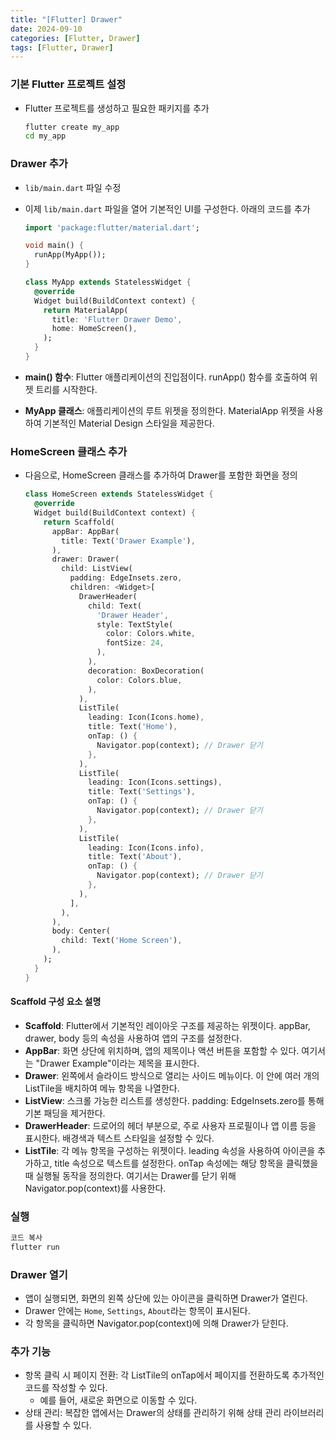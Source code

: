 ```yaml
---
title: "[Flutter] Drawer"
date: 2024-09-10
categories: [Flutter, Drawer]
tags: [Flutter, Drawer]
---
```


### 기본 Flutter 프로젝트 설정

- Flutter 프로젝트를 생성하고 필요한 패키지를 추가
  ```bash
  flutter create my_app
  cd my_app
  ```

### Drawer 추가

- `lib/main.dart` 파일 수정
- 이제 `lib/main.dart` 파일을 열어 기본적인 UI를 구성한다. 아래의 코드를 추가
  ```dart
  import 'package:flutter/material.dart';

  void main() {
    runApp(MyApp());
  }

  class MyApp extends StatelessWidget {
    @override
    Widget build(BuildContext context) {
      return MaterialApp(
        title: 'Flutter Drawer Demo',
        home: HomeScreen(),
      );
    }
  }
  ```

- **main() 함수**: Flutter 애플리케이션의 진입점이다. runApp() 함수를 호출하여 위젯 트리를 시작한다.
- **MyApp 클래스**: 애플리케이션의 루트 위젯을 정의한다. MaterialApp 위젯을 사용하여 기본적인 Material Design 스타일을 제공한다.

### HomeScreen 클래스 추가

- 다음으로, HomeScreen 클래스를 추가하여 Drawer를 포함한 화면을 정의
  ```dart
  class HomeScreen extends StatelessWidget {
    @override
    Widget build(BuildContext context) {
      return Scaffold(
        appBar: AppBar(
          title: Text('Drawer Example'),
        ),
        drawer: Drawer(
          child: ListView(
            padding: EdgeInsets.zero,
            children: <Widget>[
              DrawerHeader(
                child: Text(
                  'Drawer Header',
                  style: TextStyle(
                    color: Colors.white,
                    fontSize: 24,
                  ),
                ),
                decoration: BoxDecoration(
                  color: Colors.blue,
                ),
              ),
              ListTile(
                leading: Icon(Icons.home),
                title: Text('Home'),
                onTap: () {
                  Navigator.pop(context); // Drawer 닫기
                },
              ),
              ListTile(
                leading: Icon(Icons.settings),
                title: Text('Settings'),
                onTap: () {
                  Navigator.pop(context); // Drawer 닫기
                },
              ),
              ListTile(
                leading: Icon(Icons.info),
                title: Text('About'),
                onTap: () {
                  Navigator.pop(context); // Drawer 닫기
                },
              ),
            ],
          ),
        ),
        body: Center(
          child: Text('Home Screen'),
        ),
      );
    }
  }
  ```

#### Scaffold 구성 요소 설명

- **Scaffold**: Flutter에서 기본적인 레이아웃 구조를 제공하는 위젯이다. appBar, drawer, body 등의 속성을 사용하여 앱의 구조를 설정한다.
- **AppBar**: 화면 상단에 위치하며, 앱의 제목이나 액션 버튼을 포함할 수 있다. 여기서는 "Drawer Example"이라는 제목을 표시한다.
- **Drawer**: 왼쪽에서 슬라이드 방식으로 열리는 사이드 메뉴이다. 이 안에 여러 개의 ListTile을 배치하여 메뉴 항목을 나열한다.
- **ListView**: 스크롤 가능한 리스트를 생성한다. padding: EdgeInsets.zero를 통해 기본 패딩을 제거한다.
- **DrawerHeader**: 드로어의 헤더 부분으로, 주로 사용자 프로필이나 앱 이름 등을 표시한다. 배경색과 텍스트 스타일을 설정할 수 있다.
- **ListTile**: 각 메뉴 항목을 구성하는 위젯이다. leading 속성을 사용하여 아이콘을 추가하고, title 속성으로 텍스트를 설정한다. onTap 속성에는 해당 항목을 클릭했을 때 실행될 동작을 정의한다. 여기서는 Drawer를 닫기 위해 Navigator.pop(context)를 사용한다.

### 실행

```bash
코드 복사
flutter run
```

### Drawer 열기

- 앱이 실행되면, 화면의 왼쪽 상단에 있는 아이콘을 클릭하면 Drawer가 열린다.
- Drawer 안에는 `Home`, `Settings`, `About`라는 항목이 표시된다.
- 각 항목을 클릭하면 Navigator.pop(context)에 의해 Drawer가 닫힌다.

### 추가 기능

- 항목 클릭 시 페이지 전환: 각 ListTile의 onTap에서 페이지를 전환하도록 추가적인 코드를 작성할 수 있다.
  - 예를 들어, 새로운 화면으로 이동할 수 있다.
- 상태 관리: 복잡한 앱에서는 Drawer의 상태를 관리하기 위해 상태 관리 라이브러리를 사용할 수 있다.